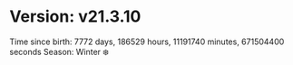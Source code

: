 # Version: v21.3.10
Time since birth: 7772 days, 186529 hours, 11191740 minutes, 671504400 seconds
Season: Winter ❄️

